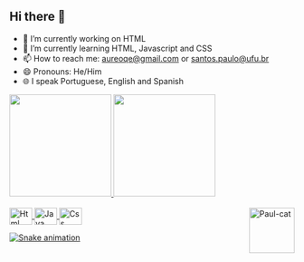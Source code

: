 ## Hi there 👋
- 🔭 I’m currently working on HTML
- 📖 I’m currently learning HTML, Javascript and CSS
- 📫 How to reach me: aureoqe@gmail.com or santos.paulo@ufu.br
- 😄 Pronouns: He/Him
- 🌐 I speak Portuguese, English and Spanish

<div>
  <a href="https://github.com/Paulsantts">
  <img height="180cm" src="https://github-readme-stats.vercel.app/api?username=Paulsantts&show_icons=true&theme=tokyonight&include_all_commits=true&count_private+true"/>
  <img height="180cm" src="https://github-readme-stats.vercel.app/api/top-langs/?username=Paulsantts&layout=compact&langs_count=16&theme=tokyonight"/>
</div>
    
<div style="display: inline_block"><br>
  <img align="center" alt="Html" height="30" width="40" src="https://cdn.jsdelivr.net/gh/devicons/devicon@latest/icons/html5/html5-original.svg">
  <img align="center" alt="Java" height="30" width="40" src="https://cdn.jsdelivr.net/gh/devicons/devicon@latest/icons/javascript/javascript-original.svg">
  <img align="center" alt="Css" height="30" width="40" img src="https://cdn.jsdelivr.net/gh/devicons/devicon@latest/icons/css3/css3-original.svg">

  <img align="right" height="80" width="80" alt="Paul-cat" src="https://media.tenor.com/E2n40PIjRCQAAAAM/cat-cat-meme.gif">
</div>

![Snake animation](https://github.com/Paulsantts/Paulsantts/blob/output/github-contribution-grid-snake.svg)


